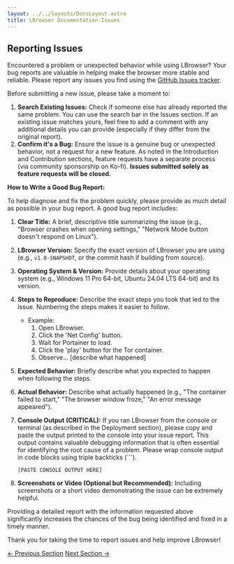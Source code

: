```yaml
---
layout: ../../layouts/DocsLayout.astro
title: LBrowser Documentation-Issues
---
```

## Reporting Issues

Encountered a problem or unexpected behavior while using LBrowser? Your bug reports are valuable in helping make the browser more stable and reliable. Please report any issues you find using the [GitHub Issues tracker](https://github.com/poullorca/lbrowser/issues).

Before submitting a new issue, please take a moment to:

1.  **Search Existing Issues:** Check if someone else has already reported the same problem. You can use the search bar in the Issues section. If an existing issue matches yours, feel free to add a comment with any additional details you can provide (especially if they differ from the original report).
2.  **Confirm it's a Bug:** Ensure the issue is a genuine bug or unexpected behavior, not a request for a new feature. As noted in the Introduction and Contribution sections, feature requests have a separate process (via community sponsorship on Ko-fi). **Issues submitted solely as feature requests will be closed.**

**How to Write a Good Bug Report:**

To help diagnose and fix the problem quickly, please provide as much detail as possible in your bug report. A good bug report includes:

1.  **Clear Title:** A brief, descriptive title summarizing the issue (e.g., "Browser crashes when opening settings," "Network Mode button doesn't respond on Linux").
2.  **LBrowser Version:** Specify the exact version of LBrowser you are using (e.g., `v1.0-SNAPSHOT`, or the commit hash if building from source).
3.  **Operating System & Version:** Provide details about your operating system (e.g., Windows 11 Pro 64-bit, Ubuntu 24.04 LTS 64-bit) and its version.
4.  **Steps to Reproduce:** Describe the exact steps you took that led to the issue. Numbering the steps makes it easier to follow.
    * Example:
        1. Open LBrowser.
        2. Click the 'Net Config' button.
        3. Wait for Portainer to load.
        4. Click the 'play' button for the Tor container.
        5. Observe... [describe what happened]
5.  **Expected Behavior:** Briefly describe what you expected to happen when following the steps.
6.  **Actual Behavior:** Describe what actually happened (e.g., "The container failed to start," "The browser window froze," "An error message appeared").
7.  **Console Output (CRITICAL):** If you ran LBrowser from the console or terminal (as described in the Deployment section), please copy and paste the output printed to the console into your issue report. This output contains valuable debugging information that is often essential for identifying the root cause of a problem. Please wrap console output in code blocks using triple backticks (```).

    ```
    [PASTE CONSOLE OUTPUT HERE]
    ```
8.  **Screenshots or Video (Optional but Recommended):** Including screenshots or a short video demonstrating the issue can be extremely helpful.

Providing a detailed report with the information requested above significantly increases the chances of the bug being identified and fixed in a timely manner.

Thank you for taking the time to report issues and help improve LBrowser!

<div class="flex justify-between mt-8 pt-4 border-t border-border">
    <a href="/lbrowser-site/docs/install" class="px-4 py-2 border border-border rounded transition-colors duration-300 hover:bg-primary hover:text-white">← Previous Section</a>
    <a href="/lbrowser-site/docs/sponsorship" class="px-4 py-2 border border-border rounded transition-colors duration-300 hover:bg-primary hover:text-white">Next Section →</a>
</div>